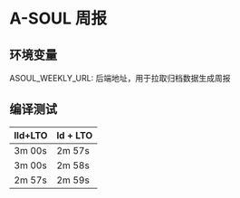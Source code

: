 # A-SOUL 周报


## 环境变量
ASOUL_WEEKLY_URL: 后端地址，用于拉取归档数据生成周报

## 编译测试

| lld+LTO   |  ld + LTO |
| -----     | -----     |
| 3m 00s    |  2m 57s   |
| 3m 00s    |  2m 58s   |
| 2m 57s    |  2m 59s   |
